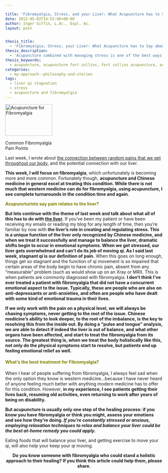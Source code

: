 ```yaml
---

title: 'Fibromyalgia, Stress, and your Liver: What Acupuncture has to Say about all Three'
date: 2012-05-02T14:52:08+00:00
author: Inger Giffin, L.Ac., Dipl. Ac.
layout: post


thesis_title:
  - 'Fibromyalgia, Stress, your Liver: What Acupuncture has to Say about all 3'
thesis_description:
  - 'Acupuncture combined with managing stress is one of the best ways to balance the liver, and liver imbalance is usually involved in fibromyalgia. '
thesis_keywords:
  - acupuncture, acupuncture fort collins, fort collins acupuncture, acupuncture for fibromyalgia
categories:
  - my-approach--philosophy-and-stories
tags:
  - liver qi stagnation
  - stress
  - acupuncture and fibromyalgia
---
```

<div id="attachment_1287" style="width: 160px" class="wp-caption alignleft">
  <a href="http://www.wisdomwaysacupuncture.com/wp-content/uploads/2012/05/fibromyalgia-acupuncture.jpg"><img class="size-thumbnail wp-image-1287 " title="fibromyalgia acupuncture" src="http://www.wisdomwaysacupuncture.com/wp-content/uploads/2012/05/fibromyalgia-acupuncture-150x101.jpg" alt="Acupuncture for Fibromyalgia" width="150" height="101" srcset="http://www.wisdomwaysacupuncture.com/wp-content/uploads/2012/05/fibromyalgia-acupuncture-150x101.jpg 150w, http://www.wisdomwaysacupuncture.com/wp-content/uploads/2012/05/fibromyalgia-acupuncture-300x203.jpg 300w, http://www.wisdomwaysacupuncture.com/wp-content/uploads/2012/05/fibromyalgia-acupuncture.jpg 493w" sizes="(max-width: 150px) 100vw, 150px" /></a>
  
  <p class="wp-caption-text">
    Common Fibromyalgia Pain Points
  </p>
</div>

Last week, I wrote about [the connection between random pains that we get throughout our body](http://www.wisdomwaysacupuncture.com/2012/04/25/avoid-random-pains-by-keeping-your-liver-healthy/), and the potential connection with our liver.

**This week, I will focus on fibromyalgia**, which unfortunately is becoming more and more common. Fortunately though, **acupuncture and Chinese medicine in general excel at treating this condition. While there is not much that western medicine can do for fibromyalgia, using acupuncture, I see complete turnarounds in the condition time and again**.

<span style="color: #808000;"><strong>Acupuncturists say pain relates to the liver?</strong></span>

**But lets continue with the theme of last week and talk about what all of this has to do with [the liver](http://www.wisdomwaysacupuncture.com/2012/04/25/avoid-random-pains-by-keeping-your-liver-healthy/).** If you&#8217;ve been my patient or have been receiving my emails or reading my blog for any length of time, then you&#8217;re familiar by now with **the liver&#8217;s role in creating and regulating stress. This is a unique function of the liver only recognized by Chinese medicine, and when we treat it successfully and manage to balance the liver, dramatic shifts begin to occur in emotional symptoms. When we get stressed, our liver gets overwhelmed and can&#8217;t do its job of moving qi. As I said last week, stagnant qi is our definition of pain.** When this goes on long enough, things get so stagnant and the function of qi movement is so impaired that certain areas of the body begin to have chronic pain, absent from any &#8220;measurable&#8221; problem (such as would show up on an Xray or MRI). This is when patients are commonly diagnosed with fibromyalgia.  **I don&#8217;t think I&#8217;ve ever treated a patient with fibromyalgia that did not have a concurrent emotional aspect to the issue. Typically, these are people who are also on anti-depressants or anti-anxieties, and often are people who have dealt with some kind of emotional trauma in their lives.** 

**If we only work with the pain on a physical level, we will always be chasing symptoms, never getting to the root of the issue. Chinese medicine&#8217;s ability to look deeper, to the root of the imbalance, is the key to resolving this from the inside out. By doing a &#8220;pulse and tongue&#8221; analysis, we are able to detect if indeed the liver is out of balance, and what other organs have been affected, and start to treat the fibromyalgia from its source. The greatest thing is, when we treat the body holistically like this, not only do the physical symptoms start to resolve, but patients end up feeling emotional relief as well.**

#### <span style="color: #808000;">What&#8217;s the best treatment for Fibromyalgia?</span>

When I hear of people suffering from fibromyalgia, I always feel sad when the only option they know is western medicine&#8230;because I have never heard of anyone feeling much better with anything modern medicine has to offer for this condition. However, **in my experience, I see patients getting their lives back, resuming old activities, even returning to work after years of being on disability.** 

**But acupuncture is usually only one step of the healing process: if you know you have fibromyalgia or think you might, assess your emotions and see how they&#8217;re doing. _If you&#8217;re constantly stressed or anxious, employing relaxation techniques to relax and balance your liver could be the best at-home remedy you could apply._**

Eating foods that will balance your liver, and getting exercise to move your qi, will also help your keep your qi moving.

<p style="text-align: center;">
  <strong>Do you know someone with fibromyalgia who could stand a holistic approach to their healing? If you think this article could help them, please share.<br /> </strong>
</p>

&nbsp;